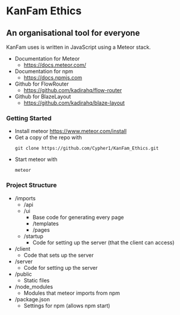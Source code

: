 # KanFam Ethics
## An organisational tool for everyone

KanFam uses is written in JavaScript using a Meteor stack.

- Documentation for Meteor
    - https://docs.meteor.com/
- Documentation for npm
    - https://docs.npmjs.com
- Github for FlowRouter
    - https://github.com/kadirahq/flow-router
- Github for BlazeLayout
    - https://github.com/kadirahq/blaze-layout

### Getting Started

- Install meteor https://www.meteor.com/install
- Get a copy of the repo with
    ```
    git clone https://github.com/Cypher1/KanFam_Ethics.git
    ```
- Start meteor with
    ```
    meteor
    ```

### Project Structure
- /imports
    - /api
    - /ui
        - Base code for generating every page
        - /templates
        - /pages
    - /startup
        - Code for setting up the server (that the client can access)
- /client
    - Code that sets up the server
- /server
    - Code for setting up the server
- /public
    - Static files
- /node\_modules
    - Modules that meteor imports from npm
- /package.json
    - Settings for npm (allows npm start)
